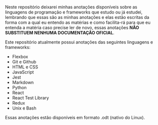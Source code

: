 Neste repositório deixarei minhas anotações disponíveis sobre as linguagens de programação e frameworks que estudo ou já estudei, lembrando que essas são as minhas anotações e elas estão escritas da forma com a qual eu entendo as matérias e como facilita-rá para que eu entenda a matéria caso precise ler de novo, essas anotações **NÃO SUBSTITUEM NENHUMA DOCUMENTAÇÃO OFICIAL**.

Este repositório atualmente possui anotações das seguintes linguagens e frameworks:

* Flexbox
* Git e Github
* HTML e CSS
* JavaScript
* Jest
* Markdown
* Python
* React
* React Test Library
* Redux
* Unix e Bash

Essas anotações estão disponíveis em formato .odt (nativo do Linux).
